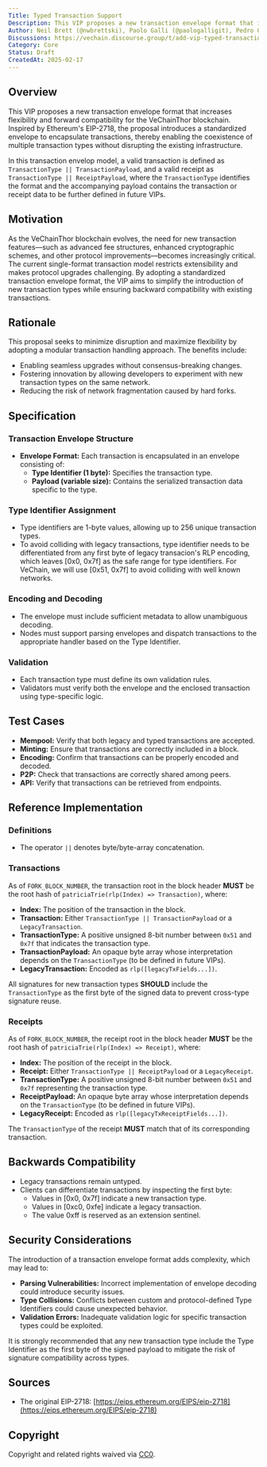 ```yaml
---
Title: Typed Transaction Support
Description: This VIP proposes a new transaction envelope format that increases flexibility and forward compatibility for the VeChainThor blockchain.
Author: Neil Brett (@nwbrettski), Paolo Galli (@paologalligit), Pedro Gomes (@otherview), Tony Li (@libotony), Vanja Tomic (@vanja-vechain)
Discussions: https://vechain.discourse.group/t/add-vip-typed-transaction-envelope/312
Category: Core
Status: Draft
CreatedAt: 2025-02-17
---
```


## Overview

This VIP proposes a new transaction envelope format that increases flexibility and forward compatibility for the VeChainThor blockchain. 
Inspired by Ethereum's EIP-2718, the proposal introduces a standardized envelope to encapsulate transactions, thereby enabling the coexistence of multiple transaction types without disrupting the existing infrastructure. 

In this transaction envelop model, a valid transaction is defined as `TransactionType || TransactionPayload`, and a valid receipt as `TransactionType || ReceiptPayload`, where the `TransactionType` identifies the format and the accompanying payload contains the transaction or receipt data to be further defined in future VIPs.

## Motivation

As the VeChainThor blockchain evolves, the need for new transaction features—such as advanced fee structures, enhanced cryptographic schemes, and other protocol improvements—becomes increasingly critical. 
The current single-format transaction model restricts extensibility and makes protocol upgrades challenging. By adopting a standardized transaction envelope format, the VIP aims to simplify the introduction of new transaction types while ensuring backward compatibility with existing transactions.

## Rationale

This proposal seeks to minimize disruption and maximize flexibility by adopting a modular transaction handling approach. The benefits include:
- Enabling seamless upgrades without consensus-breaking changes.
- Fostering innovation by allowing developers to experiment with new transaction types on the same network.
- Reducing the risk of network fragmentation caused by hard forks.

## Specification

### Transaction Envelope Structure
- **Envelope Format:** Each transaction is encapsulated in an envelope consisting of:
    - **Type Identifier (1 byte):** Specifies the transaction type.
    - **Payload (variable size):** Contains the serialized transaction data specific to the type.

### Type Identifier Assignment
- Type identifiers are 1-byte values, allowing up to 256 unique transaction types.
- To avoid colliding with legacy transactions, type identifier needs to be differentiated from any first byte of legacy transacion's RLP encoding, which leaves [0x0, 0x7f] as the safe range for type identifiers. For VeChain, we will use [0x51, 0x7f] to avoid colliding with well known networks.

### Encoding and Decoding
- The envelope must include sufficient metadata to allow unambiguous decoding.
- Nodes must support parsing envelopes and dispatch transactions to the appropriate handler based on the Type Identifier.

### Validation
- Each transaction type must define its own validation rules.
- Validators must verify both the envelope and the enclosed transaction using type-specific logic.

## Test Cases

- **Mempool:** Verify that both legacy and typed transactions are accepted.
- **Minting:** Ensure that transactions are correctly included in a block.
- **Encoding:** Confirm that transactions can be properly encoded and decoded.
- **P2P:** Check that transactions are correctly shared among peers.
- **API:** Verify that transactions can be retrieved from endpoints.

## Reference Implementation

### Definitions
- The operator `||` denotes byte/byte-array concatenation.

### Transactions
As of `FORK_BLOCK_NUMBER`, the transaction root in the block header **MUST** be the root hash of `patriciaTrie(rlp(Index) => Transaction)`, where:
- **Index:** The position of the transaction in the block.
- **Transaction:** Either `TransactionType || TransactionPayload` or a `LegacyTransaction`.
- **TransactionType:** A positive unsigned 8-bit number between `0x51` and `0x7f` that indicates the transaction type.
- **TransactionPayload:** An opaque byte array whose interpretation depends on the `TransactionType` (to be defined in future VIPs).
- **LegacyTransaction:** Encoded as `rlp([legacyTxFields...])`.

All signatures for new transaction types **SHOULD** include the `TransactionType` as the first byte of the signed data to prevent cross-type signature reuse.

### Receipts
As of `FORK_BLOCK_NUMBER`, the receipt root in the block header **MUST** be the root hash of `patriciaTrie(rlp(Index) => Receipt)`, where:
- **Index:** The position of the receipt in the block.
- **Receipt:** Either `TransactionType || ReceiptPayload` or a `LegacyReceipt`.
- **TransactionType:** A positive unsigned 8-bit number between `0x51` and `0x7f` representing the transaction type.
- **ReceiptPayload:** An opaque byte array whose interpretation depends on the `TransactionType` (to be defined in future VIPs).
- **LegacyReceipt:** Encoded as `rlp([legacyTxReceiptFields...])`.

The `TransactionType` of the receipt **MUST** match that of its corresponding transaction.

## Backwards Compatibility

- Legacy transactions remain untyped.
- Clients can differentiate transactions by inspecting the first byte:
    - Values in [0x0, 0x7f] indicate a new transaction type.
    - Values in [0xc0, 0xfe] indicate a legacy transaction.
    - The value 0xff is reserved as an extension sentinel.

## Security Considerations

The introduction of a transaction envelope format adds complexity, which may lead to:
- **Parsing Vulnerabilities:** Incorrect implementation of envelope decoding could introduce security issues.
- **Type Collisions:** Conflicts between custom and protocol-defined Type Identifiers could cause unexpected behavior.
- **Validation Errors:** Inadequate validation logic for specific transaction types could be exploited.

It is strongly recommended that any new transaction type include the Type Identifier as the first byte of the signed payload to mitigate the risk of signature compatibility across types.

## Sources

- The original EIP-2718: [https://eips.ethereum.org/EIPS/eip-2718](https://eips.ethereum.org/EIPS/eip-2718)

## Copyright

Copyright and related rights waived via [CC0](./LICENSE.md).
